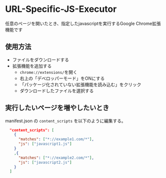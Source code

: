 # URL-Specific-JS-Executor
任意のページを開いたとき、指定したjavascriptを実行するGoogle Chrome拡張機能です

## 使用方法
- ファイルをダウンロードする
- 拡張機能を追加する
  - `chrome://extensions/`を開く
  - 右上の「デベロッパーモード」をONにする
  - 「パッケージ化されていない拡張機能を読み込む」をクリック
  - ダウンロードしたファイルを選択する

## 実行したいページを増やしたいとき
manifest.json の `content_scripts` を以下のように編集する。

```json
  "content_scripts": [
    {
      "matches": ["*://example1.com/*"],
      "js": ["javascript1.js"]
    }
    ,{
      "matches": ["*://example2.com/*"],
      "js": ["javascript2.js"]
    }
  ]
```
